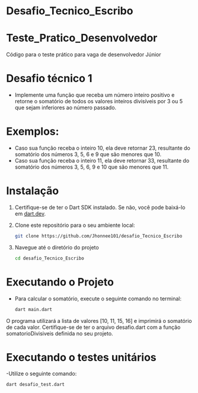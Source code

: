 # Desafio_Tecnico_Escribo

# Teste_Pratico_Desenvolvedor
Código para o teste prático para vaga de desenvolvedor Júnior

# Desafio técnico 1
- Implemente uma função que receba um número inteiro positivo e retorne o somatório de todos os valores inteiros divisíveis por 3 ou 5 que sejam inferiores ao número passado.

# Exemplos:
- Caso sua função receba o inteiro 10, ela deve retornar 23, resultante do somatório dos números 3, 5, 6 e 9 que são menores que 10.
- Caso sua função receba o inteiro 11, ela deve retornar 33, resultante do somatório dos números 3, 5, 6, 9 e 10 que são menores que 11.

# Instalação

1. Certifique-se de ter o Dart SDK instalado. Se não, você pode baixá-lo em [dart.dev](https://dart.dev/get-dart).

2. Clone este repositório para o seu ambiente local:

   ```bash
   git clone https://github.com/Jhonnee101/desafio_Tecnico_Escribo
   
3. Navegue até o diretório do projeto
   ```bash
   cd desafio_Tecnico_Escribo

 # Executando o Projeto
- Para calcular o somatório, execute o seguinte comando no terminal:
   ```bash
   dart main.dart

O programa utilizará a lista de valores [10, 11, 15, 16] e imprimirá o somatório de cada valor. Certifique-se de ter o arquivo desafio.dart com a função somatorioDivisiveis definida no seu projeto.


 # Executando o testes unitários
-Utilize o seguinte comando:
   ```bash
   dart desafio_test.dart